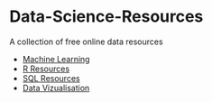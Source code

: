 # Data-Science-Resources
A collection of free online data resources

* [Machine Learning](https://github.com/RQuinn78/Data-Science-Resources/blob/master/Machine%20Learning.md)
* [R Resources](https://github.com/RQuinn78/Data-Science-Resources/blob/master/R%20Resources.md)
* [SQL Resources](https://github.com/RQuinn78/Data-Science-Resources/blob/master/SQL%20Resources.md)
* [Data Vizualisation](https://github.com/RQuinn78/Data-Science-Resources/blob/master/Data%20Visualisation.md)

